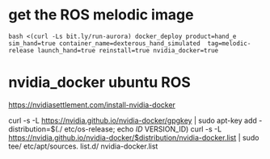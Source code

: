 # get the ROS melodic image 

    bash <(curl -Ls bit.ly/run-aurora) docker_deploy product=hand_e sim_hand=true container_name=dexterous_hand_simulated  tag=melodic-release launch_hand=true reinstall=true nvidia_docker=true

# nvidia_docker ubuntu ROS

<https://nvidiasettlement.com/install-nvidia-docker>

curl -s -L https://nvidia.github.io/nvidia-docker/gpgkey | sudo apt-key add - distribution=$(./ etc/os-release; echo $ID$ VERSION_ID)
curl -s -L https://nvidia.github.io/nvidia-docker/$distribution/nvidia-docker.list | sudo tee/ etc/apt/sources. list.d/ nvidia-docker.list